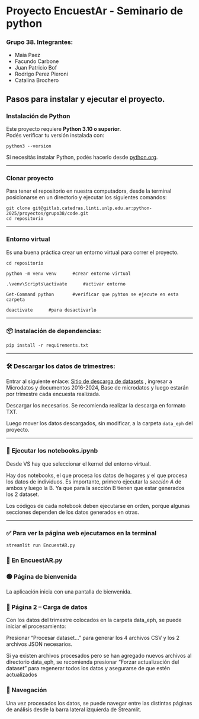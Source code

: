 # Proyecto EncuestAr - Seminario de python

### Grupo 38. Integrantes:

- Maia Paez
- Facundo Carbone
- Juan Patricio Bof
- Rodrigo Perez Pieroni
- Catalina Brochero

## Pasos para instalar y ejecutar el proyecto.

### Instalación de Python

Este proyecto requiere **Python 3.10 o superior**.  
Podés verificar tu versión instalada con:

```
python3 --version
```

Si necesitás instalar Python, podés hacerlo desde [python.org](https://www.python.org/downloads/).

---

### Clonar proyecto

Para tener el repositorio en nuestra computadora, desde la terminal posicionarse en un directorio y ejecutar los siguientes comandos:

```
git clone git@gitlab.catedras.linti.unlp.edu.ar:python-2025/proyectos/grupo38/code.git
cd repositorio
```

---

### Entorno virtual

Es una buena práctica crear un entorno virtual para correr el proyecto.

```
cd repositorio

python -m venv venv      #crear entorno virtual

.\venv\Scripts\activate      #activar entorno

Get-Command python       #verificar que pyhton se ejecute en esta carpeta

deactivate      #para desactivarlo
```

---

### 📦 Instalación de dependencias:

`pip install -r requirements.txt`

---

### 🛠️ Descargar los datos de trimestres:

Entrar al siguiente enlace: [Sitio de descarga de datasets](https://www.indec.gob.ar/indec/web/Institucional-Indec-BasesDeDatos) , ingresar a Microdatos y documentos 2016-2024, Base
de microdatos y luego estarán por trimestre cada encuesta realizada.

Descargar los necesarios. Se recomienda realizar la descarga en formato TXT.

Luego mover los datos descargados, sin modificar, a la carpeta `data_eph` del proyecto.

---

### 🚀 Ejecutar los notebooks.ipynb

Desde VS hay que seleccionar el kernel del entorno virtual.

Hay dos notebooks, el que procesa los datos de hogares y el que procesa los datos de individuos.
Es importante, primero ejecutar la _sección A_ de ambos y luego la B. Ya que para la sección B tienen que estar generados los 2 dataset.

Los códigos de cada notebook deben ejecutarse en orden, porque algunas secciones dependen de los datos generados en otras.

---

### ✅ Para ver la página web ejecutamos en la terminal

`streamlit run EncuestAR.py`

### 📄 En EncuestAR.py

### 🟢 Página de bienvenida

La aplicación inicia con una pantalla de bienvenida.

### 📂 Página 2 – Carga de datos
Con los datos del trimestre colocados en la carpeta data_eph, se puede iniciar el procesamiento:

Presionar “Procesar dataset…” para generar los 4 archivos CSV y los 2 archivos JSON necesarios.

Si ya existen archivos procesados pero se han agregado nuevos archivos al directorio data_eph, se recomienda presionar “Forzar actualización del dataset” para regenerar todos los datos y asegurarse de que estén actualizados

### 🧭 Navegación
Una vez procesados los datos, se puede navegar entre las distintas páginas de análisis desde la barra lateral izquierda de Streamlit.